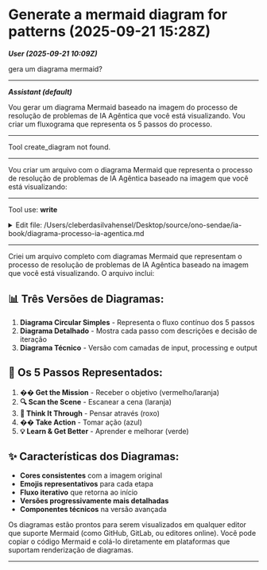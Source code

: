 <!-- Generated by SpecStory -->

<!-- cursor Session 378c570a-5b42-45da-a23d-3ff56d7bc005 (2025-09-21 15:28Z) -->

# Generate a mermaid diagram for patterns (2025-09-21 15:28Z)

_**User (2025-09-21 10:09Z)**_

gera um diagrama mermaid?



---

_**Assistant (default)**_

Vou gerar um diagrama Mermaid baseado na imagem do processo de resolução de problemas de IA Agêntica que você está visualizando. Vou criar um fluxograma que representa os 5 passos do processo.


---

Tool create_diagram not found.

---

Vou criar um arquivo com o diagrama Mermaid que representa o processo de resolução de problemas de IA Agêntica baseado na imagem que você está visualizando:


---

Tool use: **write**


<details><summary>Edit file: /Users/cleberdasilvahensel/Desktop/source/ono-sendae/ia-book/diagrama-processo-ia-agentica.md</summary>

**Chunk 1**
Lines added: 136, lines removed: 1

```diff
@@ -1,1 +1,136 @@
- 
+ # Processo de Resolução de Problemas de IA Agêntica
+ 
+ ## Diagrama Mermaid
+ 
+ ```mermaid
+ graph LR
+     A["🎯 01<br/>Get the Mission<br/><small>Receber o Objetivo</small>"] --> B["🔍 02<br/>Scan the Scene<br/><small>Escanear a Cena</small>"]
+     B --> C["🧠 03<br/>Think It Through<br/><small>Pensar Através</small>"]
+     C --> D["👆 04<br/>Take Action<br/><small>Tomar Ação</small>"]
+     D --> E["💡 05<br/>Learn & Get Better<br/><small>Aprender e Melhorar</small>"]
+     E --> A
+     
+     style A fill:#ff6b35,stroke:#333,stroke-width:3px,color:#fff
+     style B fill:#ff8c42,stroke:#333,stroke-width:3px,color:#fff
+     style C fill:#8b5cf6,stroke:#333,stroke-width:3px,color:#fff
+     style D fill:#60a5fa,stroke:#333,stroke-width:3px,color:#fff
+     style E fill:#10b981,stroke:#333,stroke-width:3px,color:#fff
+ ```
+ 
+ ## Versão Detalhada
+ 
+ ```mermaid
+ flowchart TD
+     Start([Início]) --> Mission["🎯 PASSO 1: GET THE MISSION<br/><br/>• Receber objetivo claro<br/>• Definir escopo do problema<br/>• Identificar métricas de sucesso<br/>• Estabelecer restrições"]
+     
+     Mission --> Scan["🔍 PASSO 2: SCAN THE SCENE<br/><br/>• Analisar contexto atual<br/>• Identificar recursos disponíveis<br/>• Mapear stakeholders<br/>• Coletar dados relevantes"]
+     
+     Scan --> Think["🧠 PASSO 3: THINK IT THROUGH<br/><br/>• Processar informações<br/>• Gerar estratégias<br/>• Avaliar opções<br/>• Planejar abordagem"]
+     
+     Think --> Action["👆 PASSO 4: TAKE ACTION<br/><br/>• Executar plano<br/>• Implementar soluções<br/>• Monitorar progresso<br/>• Ajustar em tempo real"]
+     
+     Action --> Learn["💡 PASSO 5: LEARN & GET BETTER<br/><br/>• Analisar resultados<br/>• Identificar lições<br/>• Refinar processo<br/>• Preparar próxima iteração"]
+     
+     Learn --> Decision{Objetivo<br/>Alcançado?}
+     Decision -->|Não| Mission
+     Decision -->|Sim| End([Fim])
+     
+     style Mission fill:#ff6b35,stroke:#333,stroke-width:2px,color:#fff
+     style Scan fill:#ff8c42,stroke:#333,stroke-width:2px,color:#fff
+     style Think fill:#8b5cf6,stroke:#333,stroke-width:2px,color:#fff
+     style Action fill:#60a5fa,stroke:#333,stroke-width:2px,color:#fff
+     style Learn fill:#10b981,stroke:#333,stroke-width:2px,color:#fff
+     style Start fill:#e5e7eb,stroke:#333,stroke-width:2px
+     style End fill:#e5e7eb,stroke:#333,stroke-width:2px
+     style Decision fill:#fbbf24,stroke:#333,stroke-width:2px
+ ```
+ 
+ ## Processo Iterativo com Componentes Técnicos
+ 
+ ```mermaid
+ graph TB
+     subgraph "INPUT LAYER"
+         I1[Objetivo do Usuário]
+         I2[Contexto Atual]
+         I3[Recursos Disponíveis]
+     end
+     
+     subgraph "PROCESSING LAYER"
+         P1[🎯 Mission Analysis<br/>Análise de Objetivos]
+         P2[🔍 Scene Scanning<br/>Coleta de Dados]
+         P3[🧠 Strategic Thinking<br/>Processamento Inteligente]
+         P4[👆 Action Execution<br/>Implementação]
+         P5[💡 Learning Loop<br/>Melhoria Contínua]
+     end
+     
+     subgraph "OUTPUT LAYER"
+         O1[Solução Implementada]
+         O2[Feedback de Performance]
+         O3[Conhecimento Atualizado]
+     end
+     
+     I1 --> P1
+     I2 --> P2
+     I3 --> P2
+     
+     P1 --> P2
+     P2 --> P3
+     P3 --> P4
+     P4 --> P5
+     P5 --> P1
+     
+     P4 --> O1
+     P5 --> O2
+     P5 --> O3
+     
+     style P1 fill:#ff6b35,stroke:#333,stroke-width:2px,color:#fff
+     style P2 fill:#ff8c42,stroke:#333,stroke-width:2px,color:#fff
+     style P3 fill:#8b5cf6,stroke:#333,stroke-width:2px,color:#fff
+     style P4 fill:#60a5fa,stroke:#333,stroke-width:2px,color:#fff
+     style P5 fill:#10b981,stroke:#333,stroke-width:2px,color:#fff
+ ```
+ 
+ ## Descrição do Processo
+ 
+ ### 🎯 PASSO 1: Get the Mission
+ **Objetivo:** Receber e compreender claramente o objetivo a ser alcançado
+ - Definir o problema de forma precisa
+ - Estabelecer critérios de sucesso
+ - Identificar restrições e limitações
+ - Alinhar expectativas com stakeholders
+ 
+ ### 🔍 PASSO 2: Scan the Scene  
+ **Objetivo:** Coletar e analisar todas as informações relevantes do contexto
+ - Mapear o ambiente atual
+ - Identificar recursos disponíveis
+ - Analisar dados históricos
+ - Entender o estado atual do sistema
+ 
+ ### 🧠 PASSO 3: Think It Through
+ **Objetivo:** Processar informações e desenvolver estratégias
+ - Analisar padrões e tendências
+ - Gerar múltiplas opções de solução
+ - Avaliar prós e contras
+ - Selecionar melhor abordagem
+ 
+ ### 👆 PASSO 4: Take Action
+ **Objetivo:** Implementar a solução escolhida
+ - Executar plano de ação
+ - Monitorar progresso em tempo real
+ - Fazer ajustes conforme necessário
+ - Documentar resultados
+ 
+ ### 💡 PASSO 5: Learn & Get Better
+ **Objetivo:** Aprender com os resultados e melhorar o processo
+ - Analisar performance e resultados
+ - Identificar pontos de melhoria
+ - Atualizar conhecimento e modelos
+ - Preparar para próxima iteração
+ 
+ ## Características do Processo
+ 
+ - **Iterativo:** O processo se repete até alcançar o objetivo
+ - **Adaptativo:** Aprende e melhora a cada ciclo
+ - **Inteligente:** Usa processamento avançado para tomada de decisões
+ - **Autônomo:** Capaz de operar com mínima intervenção humana
+ - **Orientado a Resultados:** Focado em alcançar objetivos específicos
```

</details>

---

Criei um arquivo completo com diagramas Mermaid que representam o processo de resolução de problemas de IA Agêntica baseado na imagem que você está visualizando. O arquivo inclui:

## 📊 **Três Versões de Diagramas:**

1. **Diagrama Circular Simples** - Representa o fluxo contínuo dos 5 passos
2. **Diagrama Detalhado** - Mostra cada passo com descrições e decisão de iteração
3. **Diagrama Técnico** - Versão com camadas de input, processing e output

## 🎯 **Os 5 Passos Representados:**

1. **�� Get the Mission** - Receber o objetivo (vermelho/laranja)
2. **🔍 Scan the Scene** - Escanear a cena (laranja)
3. **🧠 Think It Through** - Pensar através (roxo)
4. **�� Take Action** - Tomar ação (azul)
5. **💡 Learn & Get Better** - Aprender e melhorar (verde)

## ✨ **Características dos Diagramas:**

- **Cores consistentes** com a imagem original
- **Emojis representativos** para cada etapa
- **Fluxo iterativo** que retorna ao início
- **Versões progressivamente mais detalhadas**
- **Componentes técnicos** na versão avançada

Os diagramas estão prontos para serem visualizados em qualquer editor que suporte Mermaid (como GitHub, GitLab, ou editores online). Você pode copiar o código Mermaid e colá-lo diretamente em plataformas que suportam renderização de diagramas.

---

